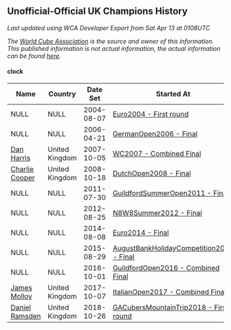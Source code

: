 ## Unofficial-Official UK Champions History

*Last updated using WCA Developer Export from Sat Apr 13 at 0108UTC*

*The [World Cube Association](https://www.worldcubeassociation.org) is the source and owner of this information. This published information is not actual information, the actual information can be found [here](https://www.worldcubeassociation.org/results).*

#### clock

|Name|Country|Date Set|Started At|Ended At|Days Held|  
|--|--|--|--|--|--|  
|NULL|NULL|2004-08-07|[Euro2004 - First round](https://www.worldcubeassociation.org/competitions/Euro2004/results/all#eclock_1)|1 year after [Euro2004](https://www.worldcubeassociation.org/competitions/Euro2004/results/all#eclock_1)|365|  
|NULL|NULL|2006-04-21|[GermanOpen2006 - Final](https://www.worldcubeassociation.org/competitions/GermanOpen2006/results/all#eclock_f)|1 year after [GermanOpen2006](https://www.worldcubeassociation.org/competitions/GermanOpen2006/results/all#eclock_f)|365|  
|[Dan Harris](https://www.worldcubeassociation.org/persons/2003HARR01)|United Kingdom|2007-10-05|[WC2007 - Combined Final](https://www.worldcubeassociation.org/competitions/WC2007/results/all#eclock_c)|1 year after [WC2007](https://www.worldcubeassociation.org/competitions/WC2007/results/all#eclock_c)|366|  
|[Charlie Cooper](https://www.worldcubeassociation.org/persons/2007COOP01)|United Kingdom|2008-10-18|[DutchOpen2008 - Final](https://www.worldcubeassociation.org/competitions/DutchOpen2008/results/all#eclock_f)|1 year after [CzechOpen2010](https://www.worldcubeassociation.org/competitions/CzechOpen2010/results/all#eclock_f)|1002|  
|NULL|NULL|2011-07-30|[GuildfordSummerOpen2011 - Final](https://www.worldcubeassociation.org/competitions/GuildfordSummerOpen2011/results/all#eclock_f)|1 year after [GuildfordSummerOpen2011](https://www.worldcubeassociation.org/competitions/GuildfordSummerOpen2011/results/all#eclock_f)|366|  
|NULL|NULL|2012-08-25|[N8W8Summer2012 - Final](https://www.worldcubeassociation.org/competitions/N8W8Summer2012/results/all#eclock_f)|1 year after [BerkeleySummer2013](https://www.worldcubeassociation.org/competitions/BerkeleySummer2013/results/all#eclock_f)|707|  
|NULL|NULL|2014-08-08|[Euro2014 - Final](https://www.worldcubeassociation.org/competitions/Euro2014/results/all#eclock_f)|1 year after [Euro2014](https://www.worldcubeassociation.org/competitions/Euro2014/results/all#eclock_f)|365|  
|NULL|NULL|2015-08-29|[AugustBankHolidayCompetition2015 - Final](https://www.worldcubeassociation.org/competitions/AugustBankHolidayCompetition2015/results/all#eclock_f)|1 year after [AugustBankHolidayCompetition2015](https://www.worldcubeassociation.org/competitions/AugustBankHolidayCompetition2015/results/all#eclock_f)|366|  
|NULL|NULL|2016-10-01|[GuildfordOpen2016 - Combined Final](https://www.worldcubeassociation.org/competitions/GuildfordOpen2016/results/all#eclock_c)|1 year after [GuildfordOpen2016](https://www.worldcubeassociation.org/competitions/GuildfordOpen2016/results/all#eclock_c)|365|  
|[James Molloy](https://www.worldcubeassociation.org/persons/2011MOLL01)|United Kingdom|2017-10-07|[ItalianOpen2017 - Combined Final](https://www.worldcubeassociation.org/competitions/ItalianOpen2017/results/all#eclock_c)|1 year after [SpanishChampionship2017](https://www.worldcubeassociation.org/competitions/SpanishChampionship2017/results/all#eclock_f)|372|  
|[Daniel Ramsden](https://www.worldcubeassociation.org/persons/2017RAMS02)|United Kingdom|2018-10-26|[GACubersMountainTrip2018 - First round](https://www.worldcubeassociation.org/competitions/GACubersMountainTrip2018/results/all#eclock_1)|Ongoing|167|  
